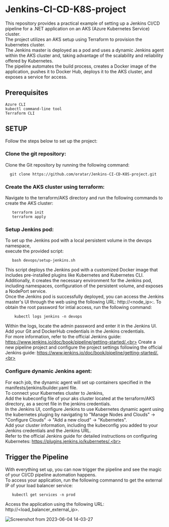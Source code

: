 # Jenkins-CI-CD-K8S-project

This repository provides a practical example of setting up a Jenkins CI/CD pipeline for a .NET application on an AKS (Azure Kubernetes Service) cluster.<br>
The project utilizes an AKS setup using Terraform to provision the kubernetes cluster.<br> 
The Jenkins master is deployed as a pod and uses a dynamic Jenkins agent within the AKS cluster and, taking advantage of the scalability and reliability offered by Kubernetes.<br> 
The pipeline automates the build process, creates a Docker image of the application, pushes it to Docker Hub, deploys it to the AKS cluster, and exposes a service for access.<br>


## Prerequisites
    Azure CLI
    kubectl command-line tool
    Terraform CLI 


## SETUP
   Follow the steps below to set up the project:
   
   
### Clone the git repository:
   Clone the Git repository by running the following command:
   ```
     git clone https://github.com/oratar/Jenkins-CI-CD-K8S-project.git
   ```
   
   
### Create the AKS cluster using terraform:
Navigate to the terraform/AKS directory and run the following commands to create the AKS cluster: 
```
   terraform init 
   terraform apply 
```


### Setup Jenkins pod:
To set up the Jenkins pod with a local persistent volume in the devops namespace,<br>
execute the provided script: 
```
   bash devops/setup-jenkins.sh
```
This script deploys the Jenkins pod with a customized Docker image that includes pre-installed plugins like Kubernetes and Kubernetes CLI.<br>
Additionally, it creates the necessary environment for the Jenkins pod, including namespaces, configuration of the persistent volume, and exposes a NodePort service.<br>
Once the Jenkins pod is successfully deployed, you can access the Jenkins master's UI through the web using the following URL: http://<node_ip>:<nodeport>.
To obtain the root password for intial access, run the following command:<br> 
```
    kubectl logs jenkins -n devops
```
Within the logs, locate the admin password and enter it in the Jenkins UI.<br>
Add your Git and DockerHub credentials in the Jenkins credentials.<br>
For more information, refer to the official Jenkins guide: https://www.jenkins.io/doc/book/pipeline/getting-started/.<br>
Create a new pipeline project and configure the project settings following the official Jenkins guide: https://www.jenkins.io/doc/book/pipeline/getting-started/.<br>

    
### Configure dynamic Jenkins agent:
For each job, the dynamic agent will set up containers specified in the manifests/jenkins/builder.yaml file.<br> 
To connect your Kubernetes cluster to Jenkins,<br>
Add the kubeconfig file of your aks cluster located at the terraform/AKS directory, as a secret file in the jenkins credentials.<br> 
In the Jenkins UI, configure Jenkins to use Kubernetes dynamic agent using the kubernetes pluging by navigating to "Manage Nodes and Clouds" -> "Configure Clouds" -> "Add a new cloud" -> "Kubernetes".<br> 
Add your cluster information, including the kubeconfig you added to your Jenkins credentials and the Jenkins URL.<br> 
Refer to the official Jenkins guide for detailed instructions on configuring Kubernetes: https://plugins.jenkins.io/kubernetes/.<br> 

    
## Trigger the Pipeline
    
With everything set up, you can now trigger the pipeline and see the magic of your CI/CD pipeline automation happens.<br> 
To access your application, run the following commannd to get the external IP of your load balancer service:<br> 
```
   kubectl get services -n prod
```
Access the application using the following URL: http://<load_balancer_external_ip>.<br> 
    
    
![Screenshot from 2023-06-04 14-03-27](https://github.com/oratar/Jenkins-CI-CD-K8S-project/assets/121873526/4eaefc68-96f1-4a5f-a640-108a64105638)

